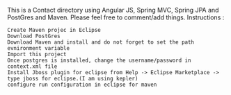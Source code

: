 This is a Contact directory using Angular JS, Spring MVC, Spring JPA and PostGres and Maven. Please feel free to comment/add things. Instructions :

    Create Maven projec in Eclipse
    Download PostGres
    Download Maven and install and do not forget to set the path evnironment variable
    Import this project
    Once postgres is installed, change the username/password in context.xml file
    Install Jboss plugin for eclipse from Help -> Eclipse Marketplace -> type jboss for eclipse.(I am using kepler)
    configure run configuration in eclipse for maven
